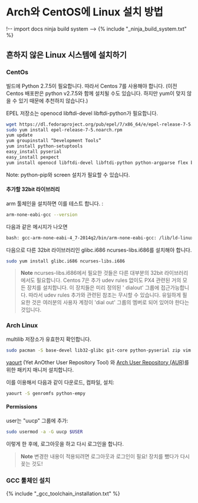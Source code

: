 # Arch와 CentOS에 Linux 설치 방법

!-- import docs ninja build system -->
{% include "_ninja_build_system.txt" %}


## 흔하지 않은 Linux 시스템에 설치하기

### CentOs

빌드에  Python 2.7.5이 필요합니다. 따라서 Centos 7를 사용해야 합니다.
(이전 Centos 배포판은 python v2.7.5와 함께 설치될 수도 있습니다. 하지만 yum이 맞지 않을 수 있기 때문에 추천하지 않습니다.)

EPEL 저장소는 openocd libftdi-devel libftdi-python가 필요합니다.

<div class="host-code"></div>

```sh
wget https://dl.fedoraproject.org/pub/epel/7/x86_64/e/epel-release-7-5.noarch.rpm
sudo yum install epel-release-7-5.noarch.rpm
yum update
yum groupinstall “Development Tools”
yum install python-setuptools
easy_install pyserial
easy_install pexpect
yum install openocd libftdi-devel libftdi-python python-argparse flex bison-devel ncurses-devel ncurses-libs autoconf texinfo libtool zlib-devel cmake
```

Note: python-pip와 screen 설치가 필요할 수 있습니다.

#### 추가할 32bit 라이브러리

arm 툴체인을 설치하면 이를 테스트 합니다. :

<div class="host-code"></div>

```sh
arm-none-eabi-gcc --version
```
다음과 같은 메시지가 나오면

<div class="host-code"></div>

```sh
bash: gcc-arm-none-eabi-4_7-2014q2/bin/arm-none-eabi-gcc: /lib/ld-linux.so.2: bad ELF interpreter: No such file or directory
```
다음으로 다른 32bit 라이브러리인 glibc.i686 ncurses-libs.i686를 설치해야 합니다.

<div class="host-code"></div>

```sh
sudo yum install glibc.i686 ncurses-libs.i686
```

> **Note** ncurses-libs.i686에서 필요한 것들은 다른 대부분의 32bit 라이브러리에서도 필요합니다. Centos 7은 추가 udev rules 없이도 PX4 관련된 거의 모든 장치를 설치합니다. 이 장치들은 미리 정의된 ' dialout' 그룹에 접근가능합니다. 따라서 udev rules 추가와 관련된 참조는 무시할 수 있습니다. 유일하게 필요한 것은 여러분의 사용자 계정이 'dial out' 그룹의 멤버로 되어 있어야 한다는 것입니다.


### Arch Linux

<div class="host-code"></div>

 multilib 저장소가 유효한지 확인합니다.

```sh
sudo pacman -S base-devel lib32-glibc git-core python-pyserial zip vim
```

[yaourt](https://archlinux.fr/yaourt-en) (Yet AnOther User Repository Tool) 와 [Arch User Repository (AUR)](https://wiki.archlinux.org/index.php/Arch_User_Repository)를 위한 패키지 매니저 설치합니다.

이를 이용해서 다음과 같이 다운로드, 컴파일, 설치:

<div class="host-code"></div>

```sh
yaourt -S genromfs python-empy
```

#### Permissions

user는 "uucp" 그룹에 추가:

<div class="host-code"></div>

```sh
sudo usermod -a -G uucp $USER
```

이렇게 한 후에, 로그아웃을 하고 다시 로그인을 합니다.


> **Note** 변경한 내용이 적용되려면 로그아웃과 로그인이 필요! 장치를 뺐다가 다시 꽂는 것도!


### GCC 툴체인 설치
<!-- import GCC toolchain common documentation -->
{% include "_gcc_toolchain_installation.txt" %}
